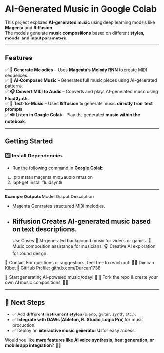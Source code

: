 # AI-Generated Music in Google Colab  

This project explores **AI-generated music** using deep learning models like **Magenta** and **Riffusion**.  
The models generate **music compositions** based on different **styles, moods, and input parameters**.

---

## Features
✅ **🎼 Generate Melodies** – Uses **Magenta’s Melody RNN** to create MIDI sequences.  
✅ **🎵 AI-Composed Music** – Generates full music pieces using AI-generated patterns.  
✅ **🎧 Convert MIDI to Audio** – Converts and plays AI-generated music using **FluidSynth**.  
✅ **📝 Text-to-Music** – Uses **Riffusion** to generate music **directly from text prompts**.  
✅ **🔊 Listen in Google Colab** – Play the generated **music within the notebook**.  

---

##  Getting Started

### **1️⃣ Install Dependencies**  
 - Run the following command in **Google Colab**:
1. !pip install magenta midi2audio riffusion
2. !apt-get install fluidsynth
---
**Example Outputs**
Model	Output Description
- Magenta	Generates structured MIDI melodies.
- Riffusion	Creates AI-generated music based on text descriptions.
  ---
   Use Cases
🎼 AI-generated background music for videos or games.
🎹 Music composition assistance for musicians.
🎧 Creative AI exploration for sound design.

📧 Contact
For questions or suggestions, feel free to reach out:
👨‍💻 Duncan Kibet
📌 GitHub Profile: github.com/Duncan1738

🎵 Start generating AI-powered music today! 🚀
📢 Fork the repo & create your own AI music compositions! 🎼🔥


---

## **🚀 Next Steps**
- ✅ Add **different instrument styles** (piano, guitar, synth, etc.).  
- ✅ **Integrate with DAWs (Ableton, FL Studio, Logic Pro)** for music production.  
- ✅ Deploy an **interactive music generator UI** for easy access.  

Would you like **more features like AI voice synthesis, beat generation, or mobile app integration**? 🚀🎶
